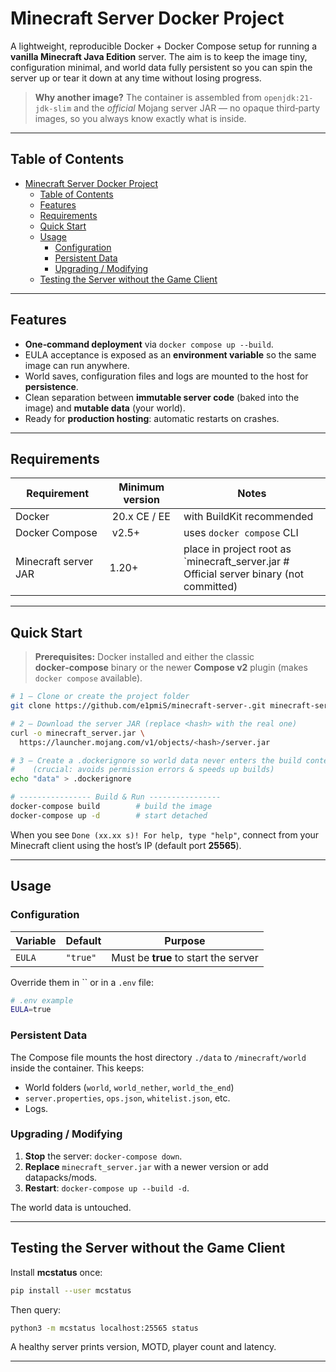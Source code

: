 # Minecraft Server Docker Project

A lightweight, reproducible Docker + Docker Compose setup for running a **vanilla Minecraft Java Edition** server.  The aim is to keep the image tiny, configuration minimal, and world data fully persistent so you can spin the server up or tear it down at any time without losing progress.

> **Why another image?**  The container is assembled from `openjdk:21-jdk-slim` and the *official* Mojang server JAR — no opaque third‑party images, so you always know exactly what is inside.

---

## Table of Contents

- [Minecraft Server Docker Project](#minecraft-server-docker-project)
  - [Table of Contents](#tableofcontents)
  - [Features](#features)
  - [Requirements](#requirements)
  - [Quick Start](#quickstart)
  - [Usage](#usage)
    - [Configuration](#configuration)
    - [Persistent Data](#persistentdata)
    - [Upgrading / Modifying](#upgradingmodifying)
  - [Testing the Server without the Game Client](#testingtheserverwithoutthegameclient)

---

## Features

- **One‑command deployment** via `docker compose up --build`.
- EULA acceptance is exposed as an **environment variable** so the same image can run anywhere.
- World saves, configuration files and logs are mounted to the host for **persistence**.
- Clean separation between **immutable server code** (baked into the image) and **mutable data** (your world).
- Ready for **production hosting**: automatic restarts on crashes.

---

## Requirements

| Requirement                                                     | Minimum version | Notes                                                                                        |
| --------------------------------------------------------------- | --------------- | -------------------------------------------------------------------------------------------- |
| Docker                                                          |  20.x CE / EE   | with BuildKit recommended                                                                    |
| Docker Compose                                                  |  v2.5+          | uses `docker compose` CLI                                                                    |
| Minecraft server JAR                                            | 1.20+           | place in project root as \`minecraft\_server.jar    # Official server binary (not committed) |

---

## Quick Start

> **Prerequisites:** Docker installed and either the classic **docker‑compose** binary or the newer **Compose v2** plugin (makes `docker compose` available).

```bash
# 1 – Clone or create the project folder
git clone https://github.com/e1pmiS/minecraft-server-.git minecraft-server && cd minecraft-server

# 2 – Download the server JAR (replace <hash> with the real one)
curl -o minecraft_server.jar \
  https://launcher.mojang.com/v1/objects/<hash>/server.jar

# 3 – Create a .dockerignore so world data never enters the build context
#    (crucial: avoids permission errors & speeds up builds)
echo "data" > .dockerignore

# ---------------- Build & Run ----------------
docker-compose build        # build the image
docker-compose up -d        # start detached
```

When you see `Done (xx.xx s)! For help, type "help"`, connect from your Minecraft client using the host’s IP (default port **25565**).

---

## Usage

### Configuration

| Variable | Default  | Purpose                              |
| -------- | -------- | ------------------------------------ |
| `EULA`   | `"true"` | Must be **true** to start the server |

Override them in \`\` or in a `.env` file:

```bash
# .env example
EULA=true
```

### Persistent Data

The Compose file mounts the host directory `./data` to `/minecraft/world` inside the container.  This keeps:

- World folders (`world`, `world_nether`, `world_the_end`)
- `server.properties`, `ops.json`, `whitelist.json`, etc.
- Logs.

### Upgrading / Modifying

1. **Stop** the server: `docker-compose down`.
2. **Replace** `minecraft_server.jar` with a newer version or add datapacks/mods.
3. **Restart**: `docker-compose up --build -d`.

The world data is untouched.

---

## Testing the Server without the Game Client

Install **mcstatus** once:

```bash
pip install --user mcstatus
```

Then query:

```bash
python3 -m mcstatus localhost:25565 status
```

A healthy server prints version, MOTD, player count and latency.

---